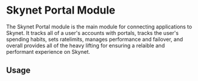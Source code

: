 # Skynet Portal Module

The Skynet Portal module is the main module for connecting applications to
Skynet. It tracks all of a user's accounts with portals, tracks the user's
spending habits, sets ratelimits, manages performance and failover, and overall
provides all of the heavy lifting for ensuring a relaible and performant
experience on Skynet.

## Usage

<not implemented yet>
